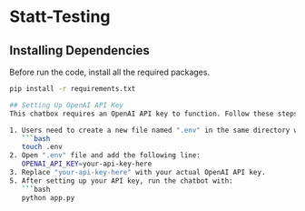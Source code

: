 # Statt-Testing
## Installing Dependencies
Before run the code, install all the required packages.
```bash
pip install -r requirements.txt

## Setting Up OpenAI API Key
This chatbox requires an OpenAI API key to function. Follow these steps:

1. Users need to create a new file named ".env" in the same directory where the chatbot code is located.
   ```bash
   touch .env
2. Open ".env" file and add the following line:
   OPENAI_API_KEY=your-api-key-here
3. Replace "your-api-key-here" with your actual OpenAI API key.
5. After setting up your API key, run the chatbot with:
   ```bash
   python app.py


